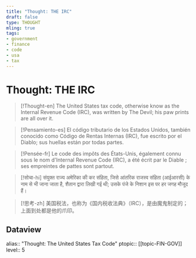 ```yaml
---
title: "Thought: THE IRC"
draft: false
type: THOUGHT
mling: true
tags: 
- government
- finance
- code
- usa
- tax
---
```


# Thought: THE IRC
>[!Thought-en]
>The United States tax code, otherwise know as the Internal Revenue Code (IRC), was written by The Devil; his paw prints are all over it.

>[!Pensamiento-es]
>El código tributario de los Estados Unidos, también conocido como Código de Rentas Internas (IRC), fue escrito por el Diablo; sus huellas están por todas partes.

>[!Pensée-fr]
>Le code des impôts des États-Unis, également connu sous le nom d'Internal Revenue Code (IRC), a été écrit par le Diable ; ses empreintes de pattes sont partout.

>[!सोचा-hi]
>संयुक्त राज्य अमेरिका की कर संहिता, जिसे आंतरिक राजस्व संहिता (आईआरसी) के नाम से भी जाना जाता है, शैतान द्वारा लिखी गई थी; उसके पंजे के निशान इस पर हर जगह मौजूद हैं।

>[!思考-zh]
>美国税法，也称为《国内税收法典》（IRC），是由魔鬼制定的；上面到处都是他的爪印。

## Dataview
alias:: "Thought: The United States Tax Code"
ptopic:: [[topic-FIN-GOV]]
level:: 5